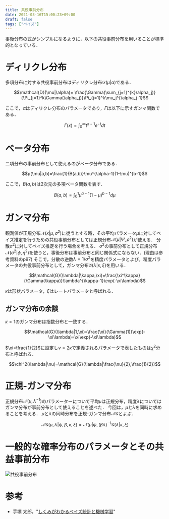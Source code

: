 ```yaml
---
title: 共役事前分布
date: 2021-03-16T15:00:23+09:00
draft: false
tags: ["ベイズ"] 
---
```

事後分布の式がシンプルになるように，以下の共役事前分布を用いることが標準的となっている．

# ディリクレ分布
多項分布に対する共役事前分布はディリクレ分布$\mathcal{D}(\mu|\alpha)$である．

$$\mathcal{D}(\mu|\alpha)= \frac{\Gamma(\sum_{j=1}^{k}\alpha_j)}{\Pi_{j=1}^k\Gamma(\alpha_j)}\Pi_{j=1}^k\mu_j^{\alpha_j-1}$$

ここで，$\alpha$はディリクレ分布のパラメータであり，$\Gamma$は以下に示すガンマ関数である．

$$\Gamma(x)=\int_0^\infty t^{x-1}e^{-t}dt$$

# ベータ分布
二項分布の事前分布として使えるのがベータ分布である．

$$p(\mu|a,b)=\frac{1}{B(a,b)}\mu^{\alpha-1}(1-\mu)^{b-1}$$

ここで，$B(a,b)$は2次元の多項ベータ関数を表す．

$$B(a,b)=\int_0^1\mu^{a-1}(1-\mu)^{b-1}d\mu$$
# ガンマ分布
観測値が正規分布$\mathcal{N}(x|\mu,\sigma^2)$に従うとする時，その平均パラメータ$\mu$に対してベイズ推定を行うための共役事前分布としては正規分布$\mathcal{N}(\mu|\Psi,\rho^2)$が使える．
分散$\sigma^2$に対してベイズ推定を行う場合を考える．
$\sigma^2$の事前分布として正規分布$\mathcal{N}(\sigma^2|\phi,\eta^2)$を使うと，事後分布は事前分布と同じ関係式にならない．(理由は参考資料のp97)
そこで，分散の逆数$\lambda=1/\sigma^2$を精度パラメータとよび，精度パラメータの共役事前分布として，ガンマ分布$\mathcal{G}(\lambda|\kappa,\xi)$を用いる．

$$\mathcal{G}(\lambda|\kappa,\xi)=\frac{\xi^\kappa}{\Gamma(\kappa)}\lambda^{\kappa-1}\exp(-\xi\lambda)$$

$\kappa$は形状パラメータ，$\xi$はレートパラメータと呼ばれる．

## ガンマ分布の余談
$\kappa=1$のガンマ分布は指数分布と一致する．

$$\mathcal{G}(\lambda|1,\xi)=\frac{\xi}{\Gamma(1)}\exp(-\xi\lambda)=\xi\exp(-\xi\lambda)$$

$\xi=\frac{1}{2}$に設定し$\nu=2\kappa$で定義されるパラメータで表したものは$\chi^2$分布と呼ばれる．

$$\chi^2(\lambda|\nu)=\mathcal{G}(\lambda|\frac{\nu}{2},\frac{1}{2})$$

# 正規-ガンマ分布
正規分布$\mathcal{N}(\mu,\lambda^{-1})$のパラメーターについて平均$\mu$は正規分布，精度$\lambda$についてはガンマ分布が事前分布として使えることを述べた．
今回は，$\mu$と$\lambda$を同時に求めることを考える．
$\mu$と$\lambda$の同時分布を正規-ガンマ分布$\mathcal{NG}$とよぶ．

$$\mathcal{NG}(\mu,\lambda|\psi,\beta,\kappa,\xi)=\mathcal{N}(\mu|\psi,(\beta \lambda)^{-1}\mathcal{G}(\lambda|\kappa,\xi)$$


# 一般的な確率分布のパラメータとその共益事前分布
![共役事前分布](.././共役事前分布.png)


# 参考
- 手塚 太郎，"[しくみがわかるベイズ統計と機械学習](https://amzn.to/3cCILQM)"